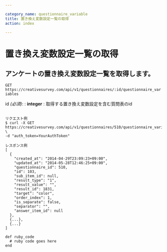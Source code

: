 ```yaml
---

category_name: questionnaire_variable
title: 置き換え変数設定一覧の取得
action: index

---
```


# 置き換え変数設定一覧の取得

## アンケートの置き換え変数設定一覧を取得します。

`GET https://creativesurvey.com/api/v1/questionnaires/:id/questionnaire_variables`

id _(必須)_:
: __integer__
: 取得する置き換え変数設定を含む質問表のid

~~~

リクエスト例
$ curl -X GET https://creativesurvey.com/api/v1/questionnaires/510/questionnaire_variables \
-d "auth_token=YourAuthToken"

レスポンス例
[
  {
    "created_at": "2014-04-29T23:09:23+09:00",
    "updated_at": "2014-05-28T12:46:25+09:00",
    "questionnaire_id": 510,
    "id": 103,
    "sub_item_id": null,
    "result_type": "1",
    "result_value": "",
    "result_id": 1831,
    "target": "color",
    "order_index": 1,
    "is_separate": false,
    "separator": "",
    "answer_item_id": null
  },
  {...},
  {...}
]

~~~

~~~
def ruby_code
  # ruby code goes here
end
~~~


